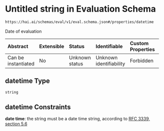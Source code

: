 # Untitled string in Evaluation Schema

```txt
https://hai.ai/schemas/eval/v1/eval.schema.json#/properties/datetime
```

Date of evaluation

| Abstract            | Extensible | Status         | Identifiable            | Custom Properties | Additional Properties | Access Restrictions | Defined In                                                                                                   |
| :------------------ | :--------- | :------------- | :---------------------- | :---------------- | :-------------------- | :------------------ | :----------------------------------------------------------------------------------------------------------- |
| Can be instantiated | No         | Unknown status | Unknown identifiability | Forbidden         | Allowed               | none                | [eval.schema.json\*](../../https:/hai.ai/schemas/=./schemas/eval/v1/eval.schema.json "open original schema") |

## datetime Type

`string`

## datetime Constraints

**date time**: the string must be a date time string, according to [RFC 3339, section 5.6](https://tools.ietf.org/html/rfc3339 "check the specification")
